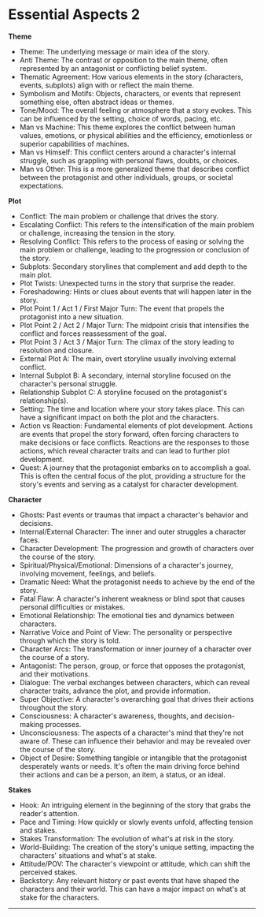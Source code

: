# Essential Aspects 2

**Theme**

- Theme: The underlying message or main idea of the story.
- Anti Theme: The contrast or opposition to the main theme, often represented by an antagonist or conflicting belief system.
- Thematic Agreement: How various elements in the story (characters, events, subplots) align with or reflect the main theme.
- Symbolism and Motifs: Objects, characters, or events that represent something else, often abstract ideas or themes.
- Tone/Mood: The overall feeling or atmosphere that a story evokes. This can be influenced by the setting, choice of words, pacing, etc.
- Man vs Machine: This theme explores the conflict between human values, emotions, or physical abilities and the efficiency, emotionless or superior capabilities of machines.
- Man vs Himself: This conflict centers around a character's internal struggle, such as grappling with personal flaws, doubts, or choices.
- Man vs Other: This is a more generalized theme that describes conflict between the protagonist and other individuals, groups, or societal expectations.

**Plot**

- Conflict: The main problem or challenge that drives the story.
- Escalating Conflict: This refers to the intensification of the main problem or challenge, increasing the tension in the story.
- Resolving Conflict: This refers to the process of easing or solving the main problem or challenge, leading to the progression or conclusion of the story.
- Subplots: Secondary storylines that complement and add depth to the main plot.
- Plot Twists: Unexpected turns in the story that surprise the reader.
- Foreshadowing: Hints or clues about events that will happen later in the story.
- Plot Point 1 / Act 1 / First Major Turn: The event that propels the protagonist into a new situation.
- Plot Point 2 / Act 2 / Major Turn: The midpoint crisis that intensifies the conflict and forces reassessment of the goal.
- Plot Point 3 / Act 3 / Major Turn: The climax of the story leading to resolution and closure.
- External Plot A: The main, overt storyline usually involving external conflict.
- Internal Subplot B: A secondary, internal storyline focused on the character's personal struggle.
- Relationship Subplot C: A storyline focused on the protagonist's relationship(s).
- Setting: The time and location where your story takes place. This can have a significant impact on both the plot and the characters.
- Action vs Reaction: Fundamental elements of plot development. Actions are events that propel the story forward, often forcing characters to make decisions or face conflicts. Reactions are the responses to those actions, which reveal character traits and can lead to further plot development.
- Quest: A journey that the protagonist embarks on to accomplish a goal. This is often the central focus of the plot, providing a structure for the story's events and serving as a catalyst for character development.

**Character**

- Ghosts: Past events or traumas that impact a character's behavior and decisions.
- Internal/External Character: The inner and outer struggles a character faces.
- Character Development: The progression and growth of characters over the course of the story.
- Spiritual/Physical/Emotional: Dimensions of a character's journey, involving movement, feelings, and beliefs.
- Dramatic Need: What the protagonist needs to achieve by the end of the story.
- Fatal Flaw: A character's inherent weakness or blind spot that causes personal difficulties or mistakes.
- Emotional Relationship: The emotional ties and dynamics between characters.
- Narrative Voice and Point of View: The personality or perspective through which the story is told.
- Character Arcs: The transformation or inner journey of a character over the course of a story.
- Antagonist: The person, group, or force that opposes the protagonist, and their motivations.
- Dialogue: The verbal exchanges between characters, which can reveal character traits, advance the plot, and provide information.
- Super Objective: A character's overarching goal that drives their actions throughout the story.
- Consciousness: A character's awareness, thoughts, and decision-making processes.
- Unconsciousness: The aspects of a character's mind that they're not aware of. These can influence their behavior and may be revealed over the course of the story.
- Object of Desire: Something tangible or intangible that the protagonist desperately wants or needs. It's often the main driving force behind their actions and can be a person, an item, a status, or an ideal.

**Stakes**

- Hook: An intriguing element in the beginning of the story that grabs the reader's attention.
- Pace and Timing: How quickly or slowly events unfold, affecting tension and stakes.
- Stakes Transformation: The evolution of what's at risk in the story.
- World-Building: The creation of the story's unique setting, impacting the characters' situations and what's at stake.
- Attitude/POV: The character's viewpoint or attitude, which can shift the perceived stakes.
- Backstory: Any relevant history or past events that have shaped the characters and their world. This can have a major impact on what's at stake for the characters.

---
